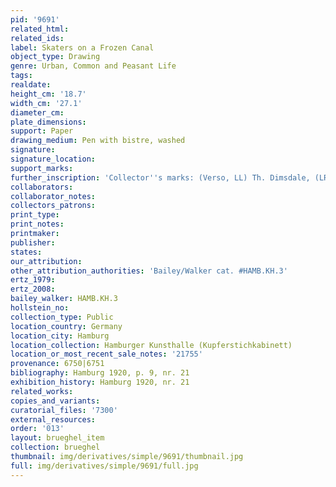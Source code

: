 ```yaml
---
pid: '9691'
related_html: 
related_ids: 
label: Skaters on a Frozen Canal
object_type: Drawing
genre: Urban, Common and Peasant Life
tags: 
realdate: 
height_cm: '18.7'
width_cm: '27.1'
diameter_cm: 
plate_dimensions: 
support: Paper
drawing_medium: Pen with bistre, washed
signature: 
signature_location: 
support_marks: 
further_inscription: 'Collector''s marks: (Verso, LL) Th. Dimsdale, (LR) William Eisdaile'
collaborators: 
collaborator_notes: 
collectors_patrons: 
print_type: 
print_notes: 
printmaker: 
publisher: 
states: 
our_attribution: 
other_attribution_authorities: 'Bailey/Walker cat. #HAMB.KH.3'
ertz_1979: 
ertz_2008: 
bailey_walker: HAMB.KH.3
hollstein_no: 
collection_type: Public
location_country: Germany
location_city: Hamburg
location_collection: Hamburger Kunsthalle (Kupferstichkabinett)
location_or_most_recent_sale_notes: '21755'
provenance: 6750|6751
bibliography: Hamburg 1920, p. 9, nr. 21
exhibition_history: Hamburg 1920, nr. 21
related_works: 
copies_and_variants: 
curatorial_files: '7300'
external_resources: 
order: '013'
layout: brueghel_item
collection: brueghel
thumbnail: img/derivatives/simple/9691/thumbnail.jpg
full: img/derivatives/simple/9691/full.jpg
---
```


